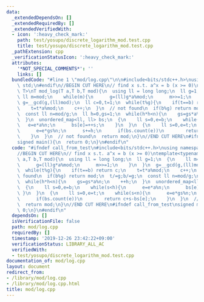 ```yaml
---
data:
  _extendedDependsOn: []
  _extendedRequiredBy: []
  _extendedVerifiedWith:
  - icon: ':heavy_check_mark:'
    path: test/yosupo/discrete_logarithm_mod.test.cpp
    title: test/yosupo/discrete_logarithm_mod.test.cpp
  _pathExtension: cpp
  _verificationStatusIcon: ':heavy_check_mark:'
  attributes:
    '*NOT_SPECIAL_COMMENTS*': ''
    links: []
  bundledCode: "#line 1 \"mod/log.cpp\"\n\n#include<bits/stdc++.h>\nusing namespace\
    \ std;\n#endif\n//BEGIN CUT HERE\n// find x s.t. a^x = b (x >= 0)\ntemplate<typename\
    \ T>\nT mod_log(T a,T b,T mod){\n  using ll = long long;\n  ll g=1;\n  {\n   \
    \ ll m=mod;\n    while(m){\n      g=(ll)g*a%mod;\n      m>>=1;\n    }\n  }\n \
    \ g=__gcd(g,(ll)mod);\n  ll c=0,t=1;\n  while(t%g){\n    if(t==b) return c;\n\
    \    t=t*a%mod;\n    c++;\n  }\n  // not found\n  if(b%g) return mod;\n  t/=g;b/=g;\n\
    \  const ll n=mod/g;\n  ll h=0,gs=1;\n  while(h*h<n){\n    gs=gs*a%n;\n    ++h;\n\
    \  }\n  unordered_map<ll, ll> bs;\n  {\n    ll s=0,e=b;\n    while(s<h){\n   \
    \   e=e*a%n;\n      bs[e]=++s;\n    }\n  }\n  {\n    ll s=0,e=t;\n    while(s<n){\n\
    \      e=e*gs%n;\n      s+=h;\n      if(bs.count(e))\n        return c+s-bs[e];\n\
    \    }\n  }\n  // not found\n  return mod;\n}\n//END CUT HERE\n#ifndef call_from_test\n\
    signed main(){\n  return 0;\n}\n#endif\n"
  code: "#ifndef call_from_test\n#include<bits/stdc++.h>\nusing namespace std;\n#endif\n\
    //BEGIN CUT HERE\n// find x s.t. a^x = b (x >= 0)\ntemplate<typename T>\nT mod_log(T\
    \ a,T b,T mod){\n  using ll = long long;\n  ll g=1;\n  {\n    ll m=mod;\n    while(m){\n\
    \      g=(ll)g*a%mod;\n      m>>=1;\n    }\n  }\n  g=__gcd(g,(ll)mod);\n  ll c=0,t=1;\n\
    \  while(t%g){\n    if(t==b) return c;\n    t=t*a%mod;\n    c++;\n  }\n  // not\
    \ found\n  if(b%g) return mod;\n  t/=g;b/=g;\n  const ll n=mod/g;\n  ll h=0,gs=1;\n\
    \  while(h*h<n){\n    gs=gs*a%n;\n    ++h;\n  }\n  unordered_map<ll, ll> bs;\n\
    \  {\n    ll s=0,e=b;\n    while(s<h){\n      e=e*a%n;\n      bs[e]=++s;\n   \
    \ }\n  }\n  {\n    ll s=0,e=t;\n    while(s<n){\n      e=e*gs%n;\n      s+=h;\n\
    \      if(bs.count(e))\n        return c+s-bs[e];\n    }\n  }\n  // not found\n\
    \  return mod;\n}\n//END CUT HERE\n#ifndef call_from_test\nsigned main(){\n  return\
    \ 0;\n}\n#endif\n"
  dependsOn: []
  isVerificationFile: false
  path: mod/log.cpp
  requiredBy: []
  timestamp: '2019-12-26 23:42:22+09:00'
  verificationStatus: LIBRARY_ALL_AC
  verifiedWith:
  - test/yosupo/discrete_logarithm_mod.test.cpp
documentation_of: mod/log.cpp
layout: document
redirect_from:
- /library/mod/log.cpp
- /library/mod/log.cpp.html
title: mod/log.cpp
---
```

